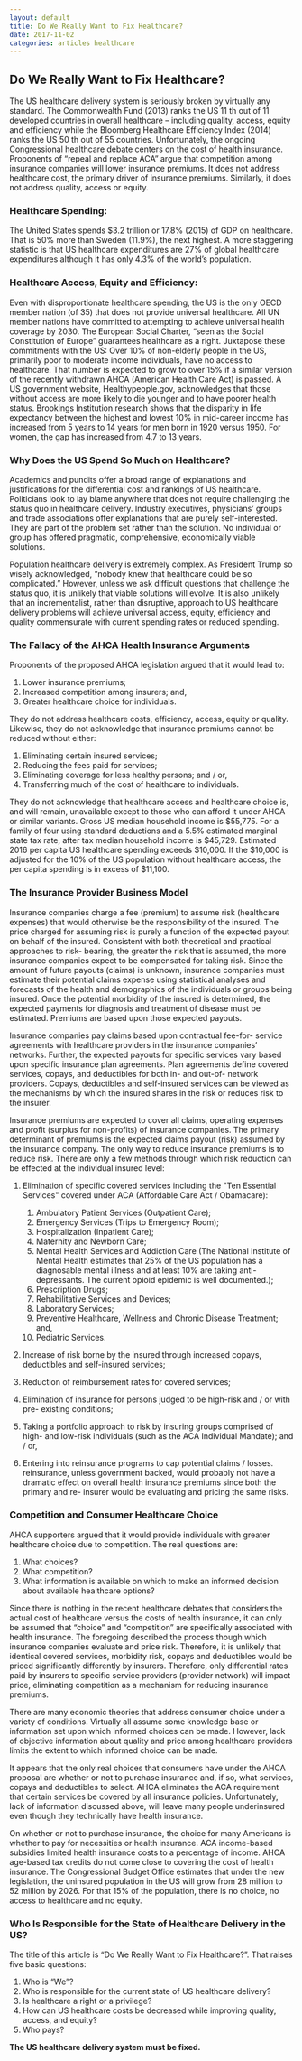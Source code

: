 ```yaml
---
layout: default
title: Do We Really Want to Fix Healthcare?
date: 2017-11-02
categories: articles healthcare
---
```

## Do We Really Want to Fix Healthcare?

The US healthcare delivery system is seriously broken by virtually any standard.
The Commonwealth Fund (2013) ranks the US 11 th out of 11 developed countries
in overall healthcare – including quality, access, equity and efficiency while the
Bloomberg Healthcare Efficiency Index (2014) ranks the US 50 th out of 55
countries. Unfortunately, the ongoing Congressional healthcare debate centers
on the cost of health insurance. Proponents of “repeal and replace ACA” argue
that competition among insurance companies will lower insurance premiums. It
does not address healthcare cost, the primary driver of insurance premiums.
Similarly, it does not address quality, access or equity.

### Healthcare Spending:

The United States spends $3.2 trillion or 17.8% (2015) of GDP on healthcare. That
is 50% more than Sweden (11.9%), the next highest. A more staggering statistic is
that US healthcare expenditures are 27% of global healthcare expenditures
although it has only 4.3% of the world’s population.

### Healthcare Access, Equity and Efficiency:

Even with disproportionate healthcare spending, the US is the only OECD member
nation (of 35) that does not provide universal healthcare. All UN member nations
have committed to attempting to achieve universal health coverage by 2030. The
European Social Charter, “seen as the Social Constitution of Europe” guarantees
healthcare as a right. Juxtapose these commitments with the US: Over 10% of
non-elderly people in the US, primarily poor to moderate income individuals, have
no access to healthcare. That number is expected to grow to over 15% if a similar
version of the recently withdrawn AHCA (American Health Care Act) is passed. A
US government website, Healthypeople.gov, acknowledges that those without
access are more likely to die younger and to have poorer health status. Brookings
Institution research shows that the disparity in life expectancy between the
highest and lowest 10% in mid-career income has increased from 5 years to 14 years
for men born in 1920 versus 1950. For women, the gap has increased from 4.7 to 13 years.

### Why Does the US Spend So Much on Healthcare?

Academics and pundits offer a broad range of explanations and justifications for
the differential cost and rankings of US healthcare. Politicians look to lay blame
anywhere that does not require challenging the status quo in healthcare delivery.
Industry executives, physicians’ groups and trade associations offer explanations
that are purely self-interested. They are part of the problem set rather than the
solution. No individual or group has offered pragmatic, comprehensive, economically
viable solutions.

Population healthcare delivery is extremely complex. As President Trump so
wisely acknowledged, “nobody knew that healthcare could be so complicated.”
However, unless we ask difficult questions that challenge the status quo, it is
unlikely that viable solutions will evolve. It is also unlikely that an incrementalist,
rather than disruptive, approach to US healthcare delivery problems will achieve
universal access, equity, efficiency and quality commensurate with current
spending rates or reduced spending.

### The Fallacy of the AHCA Health Insurance Arguments

Proponents of the proposed AHCA legislation argued that it would lead to:
1.  Lower insurance premiums;
2.  Increased competition among insurers; and,
3.  Greater healthcare choice for individuals.

They do not address healthcare costs, efficiency, access, equity or quality.
Likewise, they do not acknowledge that insurance premiums cannot be reduced
without either:

1.  Eliminating certain insured services;
2.  Reducing the fees paid for services;
3.  Eliminating coverage for less healthy persons; and / or,
4.  Transferring much of the cost of healthcare to individuals.

They do not acknowledge that healthcare access and healthcare choice is, and will
remain, unavailable except to those who can afford it under AHCA or similar
variants. Gross US median household income is $55,775. For a family of four
using standard deductions and a 5.5% estimated marginal state tax rate, after tax
median household income is $45,729. Estimated 2016 per capita US healthcare
spending exceeds $10,000. If the $10,000 is adjusted for the 10% of the US
population without healthcare access, the per capita spending is in excess of
$11,100.

### The Insurance Provider Business Model

Insurance companies charge a fee (premium) to assume risk (healthcare
expenses) that would otherwise be the responsibility of the insured. The price
charged for assuming risk is purely a function of the expected payout on behalf of
the insured. Consistent with both theoretical and practical approaches to risk-
bearing, the greater the risk that is assumed, the more insurance companies
expect to be compensated for taking risk. Since the amount of future payouts
(claims) is unknown, insurance companies must estimate their potential claims
expense using statistical analyses and forecasts of the health and demographics of
the individuals or groups being insured. Once the potential morbidity of the
insured is determined, the expected payments for diagnosis and treatment of
disease must be estimated. Premiums are based upon those expected payouts.

Insurance companies pay claims based upon contractual fee-for- service
agreements with healthcare providers in the insurance companies’ networks.
Further, the expected payouts for specific services vary based upon specific
insurance plan agreements. Plan agreements define covered services, copays,
and deductibles for both in- and out-of- network providers. Copays, deductibles
and self-insured services can be viewed as the mechanisms by which the insured
shares in the risk or reduces risk to the insurer.

Insurance premiums are expected to cover all claims, operating expenses and
profit (surplus for non-profits) of insurance companies. The primary determinant
of premiums is the expected claims payout (risk) assumed by the insurance
company. The only way to reduce insurance premiums is to reduce risk. There are
only a few methods through which risk reduction can be effected at the
individual insured level:

1.  Elimination of specific covered services including the "Ten Essential Services"
covered under ACA (Affordable Care Act / Obamacare):
       1.  Ambulatory Patient Services (Outpatient Care);
       2.  Emergency Services (Trips to Emergency Room);
       3.  Hospitalization (Inpatient Care);
       4.  Maternity and Newborn Care;
       5.  Mental Health Services and Addiction Care (The National Institute of Mental Health estimates that 25% of the US population has a diagnosable mental illness and at least 10% are taking anti-depressants.  The current opioid epidemic is well documented.);
       6. Prescription Drugs;
       7. Rehabilitative Services and Devices;
       8. Laboratory Services;
       9. Preventive Healthcare, Wellness and Chronic Disease Treatment;
and,
       10. Pediatric Services.

2.  Increase of risk borne by the insured through increased copays, deductibles
and self-insured services;
3.  Reduction of reimbursement rates for covered services;
4.  Elimination of insurance for persons judged to be high-risk and / or with pre-
existing conditions;
5.  Taking a portfolio approach to risk by insuring groups comprised of high- and
low-risk individuals (such as the ACA Individual Mandate); and / or,
6.  Entering into reinsurance programs to cap potential claims / losses.
reinsurance, unless government backed, would probably not have a dramatic
effect on overall health insurance premiums since both the primary and re-
insurer would be evaluating and pricing the same risks.

### Competition and Consumer Healthcare Choice

AHCA supporters argued that it would provide individuals with greater healthcare
choice due to competition. The real questions are:

1.  What choices?
2.  What competition?
3.  What information is available on which to make an informed decision about
available healthcare options?

Since there is nothing in the recent healthcare debates that considers the actual
cost of healthcare versus the costs of health insurance, it can only be assumed
that “choice” and “competition” are specifically associated with health insurance.
The foregoing described the process though which insurance companies evaluate
and price risk. Therefore, it is unlikely that identical covered services, morbidity
risk, copays and deductibles would be priced significantly differently by insurers.
Therefore, only differential rates paid by insurers to specific service providers
(provider network) will impact price, eliminating competition as a mechanism for
reducing insurance premiums.

There are many economic theories that address consumer choice under a variety
of conditions. Virtually all assume some knowledge base or information set upon
which informed choices can be made. However, lack of objective information
about quality and price among healthcare providers limits the extent to which
informed choice can be made.

It appears that the only real choices that consumers have under the AHCA
proposal are whether or not to purchase insurance and, if so, what services,
copays and deductibles to select. AHCA eliminates the ACA requirement that
certain services be covered by all insurance policies. Unfortunately, lack of
information discussed above, will leave many people underinsured even though
they technically have health insurance.

On whether or not to purchase insurance, the choice for many Americans is
whether to pay for necessities or health insurance. ACA income-based subsidies
limited health insurance costs to a percentage of income. AHCA age-based tax
credits do not come close to covering the cost of health insurance. The
Congressional Budget Office estimates that under the new legislation, the
uninsured population in the US will grow from 28 million to 52 million by 2026.
For that 15% of the population, there is no choice, no access to healthcare and no
equity.

### Who Is Responsible for the State of Healthcare Delivery in the US?

The title of this article is “Do We Really Want to Fix Healthcare?”. That raises five
basic questions:
1.  Who is “We”?
2.  Who is responsible for the current state of US healthcare delivery?
3.  Is healthcare a right or a privilege?
4.  How can US healthcare costs be decreased while improving quality,
access, and equity?
5.  Who pays?

**The US healthcare delivery system must be fixed.**
